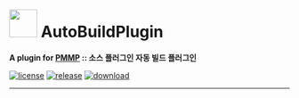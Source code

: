 # <img src="https://rawgit.com/PresentKim/SVG-files/master/plugin-icons/makepluginplus.svg" height="50" width="50"> AutoBuildPlugin  
__A plugin for [PMMP](https://pmmp.io) :: 소스 플러그인 자동 빌드 플러그인__  
  
[![license](https://img.shields.io/github/license/Blugin/AutoBuildPlugin-PMMP.svg?label=License)](./LICENSE)
[![release](https://img.shields.io/github/release/Blugin/AutoBuildPlugin-PMMP.svg?label=Release)](../../releases/latest)
[![download](https://img.shields.io/github/downloads/Blugin/AutoBuildPlugin-PMMP/total.svg?label=Download)](../../releases/latest)
  
*****
  
